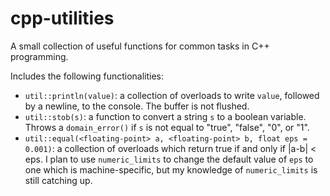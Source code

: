 # cpp-utilities
A small collection of useful functions for common tasks in C++ programming.

Includes the following functionalities:

- `util::println(value)`: a collection of overloads to write `value`, followed by a newline, to the console. The buffer is not flushed.
- `util::stob(s)`: a function to convert a string `s` to a boolean variable. Throws a `domain_error()` if `s` is not equal to "true", "false", "0", or "1".
- `util::equal(<floating-point> a, <floating-point> b, float eps = 0.001)`: a collection of overloads which return true if and only if |a-b| < eps. I plan to use `numeric_limits` to change the default value of `eps` to one which is machine-specific, but my knowledge of `numeric_limits` is still catching up.
